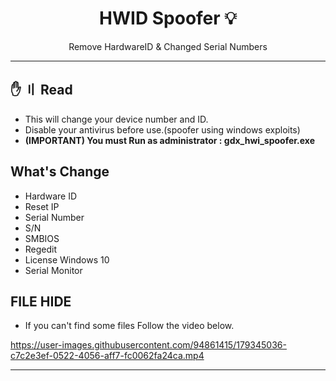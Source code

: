 <h1 align="center">
HWID Spoofer 💡
</h1>

<p align="center">
  Remove HardwareID & Changed Serial Numbers
</p>

---

## <a id="content"></a>✋ 〢 Read

- This will change your device number and ID.
- Disable your antivirus before use.(spoofer using windows exploits)
- **(IMPORTANT) You must Run as administrator : gdx_hwi_spoofer.exe**
      
## What's Change

- Hardware ID
- Reset IP
- Serial Number
- S/N 
- SMBIOS 
- Regedit 
- License Windows 10
- Serial Monitor
  
## FILE HIDE

- If you can't find some files Follow the video below.


https://user-images.githubusercontent.com/94861415/179345036-c7c2e3ef-0522-4056-aff7-fc0062fa24ca.mp4

---